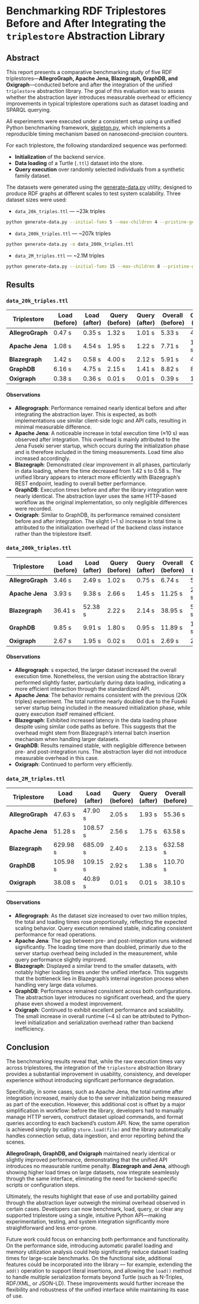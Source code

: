 # Benchmarking RDF Triplestores Before and After Integrating the `triplestore` Abstraction Library

## Abstract
This report presents a comparative benchmarking study of five RDF triplestores—**AllegroGraph, Apache Jena, Blazegraph, GraphDB, and Oxigraph**—conducted before and after the integration of the unified `triplestore` abstraction library.
The goal of this evaluation was to assess whether the abstraction layer introduces measurable overhead or efficiency improvements in typical triplestore operations such as dataset loading and SPARQL querying.

All experiments were executed under a consistent setup using a unified Python benchmarking framework, [skeleton.py](/triplestore/bench/skeleton.py), which implements a reproducible timing mechanism based on nanosecond-precision counters.

For each triplestore, the following standardized sequence was performed:
- **Initialization** of the backend service.
- **Data loading** of a Turtle (`.ttl`) dataset into the store.
- **Query execution** over randomly selected individuals from a synthetic family dataset.

The datasets were generated using the [generate-data.py](/data/generate/generate-data.py) utility, designed to produce RDF graphs at different scales to test system scalability.
Three dataset sizes were used:
- `data_20k_triples.ttl` — ~23k triples
```bash
python generate-data.py --initial-fams 5 --max-children 4 --pristine-gens 3 --mixed-fams 2000 -o data_20k_triples.ttl
```

- `data_200k_triples.ttl` — ~207k triples
```bash
python generate-data.py -o data_200k_triples.ttl
```

- `data_2M_triples.ttl` — ~2.1M triples
```bash
python generate-data.py --initial-fams 15 --max-children 8 --pristine-gens 6 --mixed-fams 15000 -o data_2M_triples.ttl
```

## Results

### `data_20k_triples.ttl`
| Triplestore      | Load (before) | Load (after) | Query (before) | Query (after) | Overall (before) | Overall (after) |
| ---------------- | ------------- | ------------ | -------------- | ------------- | ---------------- | --------------- |
| **AllegroGraph** | 0.47 s        | 0.35 s       | 1.32 s         | 1.01 s        | 5.33 s           | 4.25 s          |
| **Apache Jena**  | 1.08 s        | 4.54 s       | 1.95 s         | 1.22 s        | 7.71 s           | 18.26 s         |
| **Blazegraph**   | 1.42 s        | 0.58 s       | 4.00 s         | 2.12 s        | 5.91 s           | 4.66 s          |
| **GraphDB**      | 6.16 s        | 4.75 s       | 2.15 s         | 1.41 s        | 8.82 s           | 8.87 s          |
| **Oxigraph**     | 0.38 s        | 0.36 s       | 0.01 s         | 0.01 s        | 0.39 s           | 1.79 s          |

#### Observations
- **Allegrograph**: Performance remained nearly identical before and after integrating the abstraction layer. This is expected, as both implementations use similar client-side logic and API calls, resulting in minimal measurable difference.
- **Apache Jena**: A noticeable increase in total execution time (≈10 s) was observed after integration. This overhead is mainly attributed to the Jena Fuseki server startup, which occurs during the initialization phase and is therefore included in the timing measurements. Load time also increased accordingly.
- **Blazegraph**: Demonstrated clear improvement in all phases, particularly in data loading, where the time decreased from 1.42 s to 0.58 s. The unified library appears to interact more efficiently with Blazegraph’s REST endpoint, leading to overall better performance.
- **GraphDB**: Execution times before and after the library integration were nearly identical. The abstraction layer uses the same HTTP-based workflow as the original implementation, so only negligible differences were recorded.
- **Oxigraph**: Similar to GraphDB, its performance remained consistent before and after integration. The slight (~1 s) increase in total time is attributed to the initialization overhead of the backend class instance rather than the triplestore itself.


### `data_200k_triples.ttl`
| Triplestore      | Load (before) | Load (after) | Query (before) | Query (after) | Overall (before) | Overall (after) |
| ---------------- | ------------- | ------------ | -------------- | ------------- | ---------------- | --------------- |
| **AllegroGraph** | 3.46 s        | 2.49 s       | 1.02 s         | 0.75 s        | 6.74 s           | 5.98 s          |
| **Apache Jena**  | 3.93 s        | 9.38 s       | 2.66 s         | 1.45 s        | 11.25 s          | 23.85 s         |
| **Blazegraph**   | 36.41 s       | 52.38 s      | 2.22 s         | 2.14 s        | 38.95 s          | 56.90 s         |
| **GraphDB**      | 9.85 s        | 9.91 s       | 1.80 s         | 0.95 s        | 11.89 s          | 11.94 s         |
| **Oxigraph**     | 2.67 s        | 1.95 s       | 0.02 s         | 0.01 s        | 2.69 s           | 2.94 s          |

#### Observations
- **Allegrograph**: s expected, the larger dataset increased the overall execution time. Nonetheless, the version using the abstraction library performed slightly faster, particularly during data loading, indicating a more efficient interaction through the standardized API.
- **Apache Jena**: The behavior remains consistent with the previous (20k triples) experiment. The total runtime nearly doubled due to the Fuseki server startup being included in the measured initialization phase, while query execution itself remained efficient.
- **Blazegraph**: Exhibited increased latency in the data loading phase despite using similar code paths as before. This suggests that the overhead might stem from Blazegraph’s internal batch insertion mechanism when handling larger datasets.
- **GraphDB**: Results remained stable, with negligible difference between pre- and post-integration runs. The abstraction layer did not introduce measurable overhead in this case.
- **Oxigraph**: Continued to perform very efficiently.


### `data_2M_triples.ttl`
| Triplestore      | Load (before) | Load (after) | Query (before) | Query (after) | Overall (before) | Overall (after) |
| ---------------- | ------------- | ------------ | -------------- | ------------- | ---------------- | --------------- |
| **AllegroGraph** | 47.63 s       | 47.90 s      | 2.05 s         | 1.93 s        | 55.36 s          | 57.34 s         |
| **Apache Jena**  | 51.28 s       | 108.57 s     | 2.56 s         | 1.75 s        | 63.58 s          | 126.15 s        |
| **Blazegraph**   | 629.98 s      | 685.09 s     | 2.40 s         | 2.13 s        | 632.58 s         | 689.50 s        |
| **GraphDB**      | 105.98 s      | 109.15 s     | 2.92 s         | 1.38 s        | 110.70 s         | 113.86 s        |
| **Oxigraph**     | 38.08 s       | 40.89 s      | 0.01 s         | 0.01 s        | 38.10 s          | 42.34 s         |

#### Observations
- **Allegrograph**: As the dataset size increased to over two million triples, the total and loading times rose proportionally, reflecting the expected scaling behavior. Query execution remained stable, indicating consistent performance for read operations.
- **Apache Jena**: The gap between pre- and post-integration runs widened significantly. The loading time more than doubled, primarily due to the server startup overhead being included in the measurement, while query performance slightly improved.
- **Blazegraph**: Displayed a similar trend to the smaller datasets, with notably higher loading times under the unified interface. This suggests that the bottleneck lies in Blazegraph’s internal ingestion process when handling very large data volumes.
- **GraphDB**: Performance remained consistent across both configurations. The abstraction layer introduces no significant overhead, and the query phase even showed a modest improvement.
- **Oxigraph**: Continued to exhibit excellent performance and scalability. The small increase in overall runtime (~4 s) can be attributed to Python-level initialization and serialization overhead rather than backend inefficiency.

## Conclusion
The benchmarking results reveal that, while the raw execution times vary across triplestores, the integration of the `triplestore` abstraction library provides a substantial improvement in usability, consistency, and developer experience without introducing significant performance degradation.

Specifically, in some cases, such as Apache Jena, the total runtime after integration increased, mainly due to the server initialization being measured as part of the execution. However, this additional cost is offset by a major simplification in workflow: before the library, developers had to manually manage HTTP servers, construct dataset upload commands, and format queries according to each backend’s custom API.
Now, the same operation is achieved simply by calling `store.load(file)` and the library automatically handles connection setup, data ingestion, and error reporting behind the scenes.

**AllegroGraph, GraphDB, and Oxigraph** maintained nearly identical or slightly improved performance, demonstrating that the unified API introduces no measurable runtime penalty.
**Blazegraph and Jena**, although showing higher load times on large datasets, now integrate seamlessly through the same interface, eliminating the need for backend-specific scripts or configuration steps.

Ultimately, the results highlight that ease of use and portability gained through the abstraction layer outweigh the minimal overhead observed in certain cases. Developers can now benchmark, load, query, or clear any supported triplestore using a single, intuitive Python API—making experimentation, testing, and system integration significantly more straightforward and less error-prone.

Future work could focus on enhancing both performance and functionality.
On the performance side, introducing automatic parallel loading and memory utilization analysis could help significantly reduce dataset loading times for large-scale benchmarks.
On the functional side, additional features could be incorporated into the library — for example, extending the `add()` operation to support literal insertions, and allowing the `load()` method to handle multiple serialization formats beyond Turtle (such as N-Triples, RDF/XML, or JSON-LD).
These improvements would further increase the flexibility and robustness of the unified interface while maintaining its ease of use.
